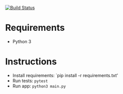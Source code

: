 [![Build Status](https://travis-ci.org/georgms/inverted-index.svg?branch=master)](https://travis-ci.org/georgms/inverted-index)

# Requirements

* Python 3

# Instructions

* Install requirements: `pip install -r requirements.txt'
* Run tests: `pytest`
* Run app: `python3 main.py`
